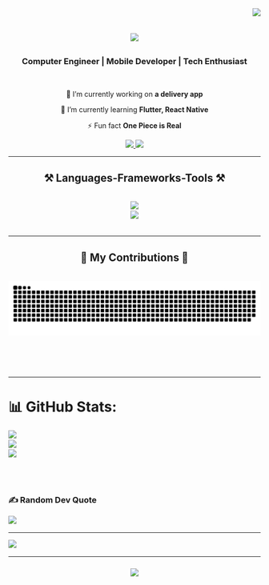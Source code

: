 <img align="right" src="https://visitor-badge.laobi.icu/badge?page_id=Djerry11.Djerry11" />

<h1 align="center">
    <img src="https://readme-typing-svg.herokuapp.com/?font=Righteous&size=35&center=true&vCenter=true&width=500&height=70&duration=4000&lines=Hi+There!+👋;+I'm+Utsab+Jhedi!;" />
</h1>

<h3 align="center">Computer Engineer | Mobile Developer | Tech Enthusiast</h3>

<br/>

<div align="center">
 
 🔭 I’m currently working on **a delivery app**
 
 🌱 I’m currently learning **Flutter, React Native**
<!--
💬 Ask me about **Node.js, React, Firebase, MongoDB... or anything [here](https://github.com/Djerry11/Djerry11/issues)** -->

⚡ Fun fact **One Piece is Real**

 </div>
 
<div align="center"> 
  <a href="mailto:developer.utsab@gmail.com">
    <img src="https://img.shields.io/badge/Gmail-333333?style=for-the-badge&logo=gmail&logoColor=red" />
  </a>
 <!-- <a href="https://linkedin.com/in/pedro-sales-muniz" target="_blank">
    <img src="https://img.shields.io/badge/LinkedIn-0077B5?style=for-the-badge&logo=linkedin&logoColor=white" target="_blank" />
  </a> -->
  <a href="https://Djerry11.github.io" target="_blank">
     <img src="https://img.shields.io/badge/Portfolio-FF5722?style=for-the-badge&logo=todoist&logoColor=white" target="_blank" /> <!-- sqlite, safari, google-chrome are other good icon options -->
  </a>
</div>

 <hr/>
 
<h2 align="center">⚒️ Languages-Frameworks-Tools ⚒️</h2>
<br/>
<div align="center">
    <img src="https://skillicons.dev/icons?i=dart,flutter,github,javascript,firebase,c,c++" /><br>
    <img src="https://skillicons.dev/icons?i=AndroidStudio,html,css,vscode,figma,git" />
</div>

<br/>
<hr/>

<div align="center">
  <h2>🐍 My Contributions 🐍</h2>
  <br>
  <img alt="snake eating my contributions" src="https://raw.githubusercontent.com/Djerry11/Djerry11/output/github-contribution-grid-snake.svg" />
  
  <br/><br/><br/>
</div>

<hr/>

# 📊 GitHub Stats:

![](https://github-readme-stats.vercel.app/api?username=Djerry11&theme=dark&hide_border=false&include_all_commits=false&count_private=false)<br/>
![](https://github-readme-streak-stats.herokuapp.com/?user=Djerry11&theme=dark&hide_border=false)<br/>
![](https://github-readme-stats.vercel.app/api/top-langs/?username=Djerry11&theme=dark&hide_border=false&include_all_commits=false&count_private=false&layout=compact)

<br/><br/>

### ✍️ Random Dev Quote

![](https://quotes-github-readme.vercel.app/api?type=horizontal&theme=radical)

---

[![](https://visitcount.itsvg.in/api?id=Djerry11&icon=0&color=0)](https://visitcount.itsvg.in)

<hr/>

<h3 align="center">
    <img src="https://readme-typing-svg.herokuapp.com/?font=Righteous&size=25&center=true&vCenter=true&width=500&height=70&duration=4000&lines=Thanks+for+visiting!;I'm+always+down+to+collab+:)">
</h3>

<br/>
